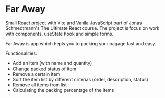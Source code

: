# Far Away

Small React project with Vite and Vanila JavaScript part of Jonas Schmedtmann's The Ultimate React course. The project is focus on work with components, useState hook and simple forms.

Far Away is app which hepls you to packing your bagage fast and easy.

 Functionalities:
  - Add an item (with name and quantity)
  - Change packed status of item
  - Remove a certain item
  - Sort the item list by different criterias (order, description, status)
  - Remove all items from list
  - Calculating the packing percentage of the items
 


